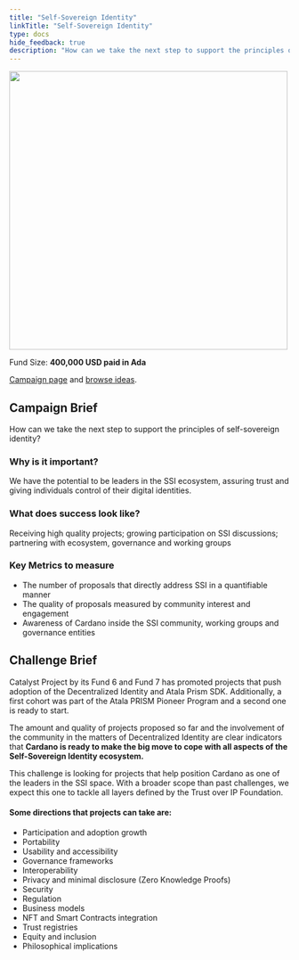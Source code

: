 ```yaml
---
title: "Self-Sovereign Identity"
linkTitle: "Self-Sovereign Identity"
type: docs
hide_feedback: true
description: "How can we take the next step to support the principles of self-sovereign identity?"
---
```

<img src="https://cardano.ideascale.com/community-library/accounts/93/936143/Public/19-Self-Sovereign-Identity-b0f073.png" style="width:500px;height500px">

Fund Size: **400,000 USD paid in Ada**

[Campaign page](https://cardano.ideascale.com/c/idea/380986) and [browse ideas](https://cardano.ideascale.com/c/campaigns/26451/stage/all/ideas/unspecified).

## Campaign Brief
How can we take the next step to support the principles of self-sovereign identity?

### Why is it important?
We have the potential to be leaders in the SSI ecosystem, assuring trust and giving individuals control of their digital identities.

### What does success look like?
Receiving high quality projects; growing participation on SSI discussions; partnering with ecosystem, governance and working groups

### Key Metrics to measure
- The number of proposals that directly address SSI in a quantifiable manner
- The quality of proposals measured by community interest and engagement
- Awareness of Cardano inside the SSI community, working groups and governance entities


## Challenge Brief
Catalyst Project by its Fund 6 and Fund 7 has promoted projects that push adoption of the Decentralized Identity and Atala Prism SDK. Additionally, a first cohort was part of the Atala PRISM Pioneer Program and a second one is ready to start.

The amount and quality of projects proposed so far and the involvement of the community in the matters of Decentralized Identity are clear indicators that **Cardano is ready to make the big move to cope with all aspects of the Self-Sovereign Identity ecosystem.**

This challenge is looking for projects that help position Cardano as one of the leaders in the SSI space. With a broader scope than past challenges, we expect this one to tackle all layers defined by the Trust over IP Foundation.

#### Some directions that projects can take are:

- Participation and adoption growth
- Portability
- Usability and accessibility
- Governance frameworks
- Interoperability
- Privacy and minimal disclosure (Zero Knowledge Proofs)
- Security
- Regulation
- Business models
- NFT and Smart Contracts integration
- Trust registries
- Equity and inclusion
- Philosophical implications